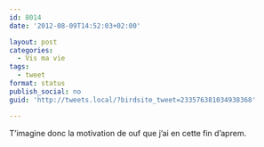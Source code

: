```yaml
---
id: 8014
date: '2012-08-09T14:52:03+02:00'

layout: post
categories:
  - Vis ma vie
tags:
  - tweet
format: status
publish_social: no
guid: 'http://tweets.local/?birdsite_tweet=233576381034938368'

---
```


T’imagine donc la motivation de ouf que j’ai en cette fin d’aprem.